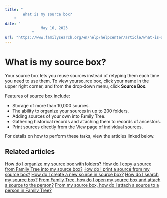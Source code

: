 ```yaml
---
title: "
        What is my source box?
    "
date: "
                May 16, 2023
            "
url: "https://www.familysearch.org/en/help/helpcenter/article/what-is-a-source-box"
---
```


# What is my source box?

Your source box lets you reuse sources instead of retyping them each time you need to use them. To view yoursource box, click your name in the upper right corner, and from the drop\-down menu, click **Source Box**.

Features of source box include:

* Storage of more than 10,000 sources.
* The ability to organize your sources in up to 200 folders.
* Adding sources of your own into Family Tree.
* Gathering historical records and attaching them to records of ancestors.
* Print sources directly from the View page of individual sources.

For details on how to perform these tasks, view the articles linked below.

## Related articles

[How do I organize my source box with folders?](https://www.familysearch.org/en/help/helpcenter/article/how-do-i-use-the-folders-in-source-box)
[How do I copy a source from Family Tree into my source box?](https://www.familysearch.org/en/help/helpcenter/article/how-do-i-copy-a-source-from-source-box)
[How do I print a source from my source box?](https://www.familysearch.org/en/help/helpcenter/article/how-do-i-print-a-source-from-my-source-box)
[How do I create a new source in source box?](https://www.familysearch.org/en/help/helpcenter/article/how-do-i-create-a-new-source-in-source-box)
[How do I search my source box?](https://www.familysearch.org/en/help/helpcenter/article/how-do-i-search-my-source-box)
[From Family Tree, how do I open my source box and attach a source to the person?](https://www.familysearch.org/en/help/helpcenter/article/how-do-i-attach-source-from-source-box)
[From my source box, how do I attach a source to a person in Family Tree?](https://www.familysearch.org/en/help/helpcenter/article/from-my-source-box-how-do-i-attach-a-source-to-a-person-in-family-tree)